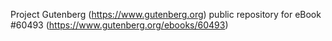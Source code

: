 Project Gutenberg (https://www.gutenberg.org) public repository for
eBook #60493 (https://www.gutenberg.org/ebooks/60493)
